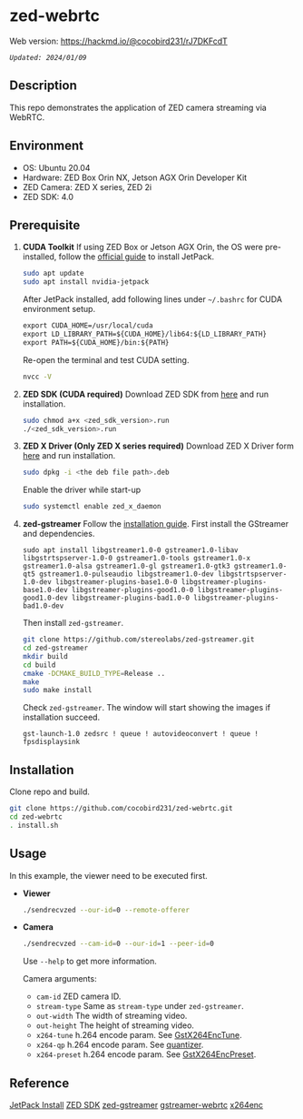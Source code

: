 # zed-webrtc

Web version: https://hackmd.io/@cocobird231/rJ7DKFcdT

*`Updated: 2024/01/09`*

## Description
This repo demonstrates the application of ZED camera streaming via WebRTC.

## Environment
- OS: Ubuntu 20.04
- Hardware: ZED Box Orin NX, Jetson AGX Orin Developer Kit
- ZED Camera: ZED X series, ZED 2i
- ZED SDK: 4.0

## Prerequisite
1. **CUDA Toolkit**
    If using ZED Box or Jetson AGX Orin, the OS were pre-installed, follow the [official guide](https://docs.nvidia.com/jetson/jetpack/install-jetpack/index.html) to install JetPack.
    ```bash
    sudo apt update
    sudo apt install nvidia-jetpack
    ```
    After JetPack installed, add following lines under `~/.bashrc` for CUDA environment setup.
    ```md
    export CUDA_HOME=/usr/local/cuda
    export LD_LIBRARY_PATH=${CUDA_HOME}/lib64:${LD_LIBRARY_PATH}
    export PATH=${CUDA_HOME}/bin:${PATH}
    ```
    Re-open the terminal and test CUDA setting.
    ```bash
    nvcc -V
    ```
2. **ZED SDK (CUDA required)**
    Download ZED SDK from [here](https://www.stereolabs.com/developers/release) and run installation.
    ```bash
    sudo chmod a+x <zed_sdk_version>.run
    ./<zed_sdk_version>.run
    ```
3. **ZED X Driver (Only ZED X series required)**
    Download ZED X Driver form [here](https://www.stereolabs.com/developers/release#drivers) and run installation.
    ```bash
    sudo dpkg -i <the deb file path>.deb
    ```
    Enable the driver while start-up
    ```bash
    sudo systemctl enable zed_x_daemon
    ```
4. **zed-gstreamer**
    Follow the [installation guide](https://github.com/stereolabs/zed-gstreamer?tab=readme-ov-file#linux-installation). First install the GStreamer and dependencies.
    ```bash!
    sudo apt install libgstreamer1.0-0 gstreamer1.0-libav libgstrtspserver-1.0-0 gstreamer1.0-tools gstreamer1.0-x gstreamer1.0-alsa gstreamer1.0-gl gstreamer1.0-gtk3 gstreamer1.0-qt5 gstreamer1.0-pulseaudio libgstreamer1.0-dev libgstrtspserver-1.0-dev libgstreamer-plugins-base1.0-0 libgstreamer-plugins-base1.0-dev libgstreamer-plugins-good1.0-0 libgstreamer-plugins-good1.0-dev libgstreamer-plugins-bad1.0-0 libgstreamer-plugins-bad1.0-dev
    ```
    Then install `zed-gstreamer`.
    ```bash
    git clone https://github.com/stereolabs/zed-gstreamer.git
    cd zed-gstreamer
    mkdir build
    cd build
    cmake -DCMAKE_BUILD_TYPE=Release ..
    make
    sudo make install
    ```
    Check `zed-gstreamer`. The window will start showing the images if installation succeed.
    ```
    gst-launch-1.0 zedsrc ! queue ! autovideoconvert ! queue ! fpsdisplaysink
    ```

## Installation
Clone repo and build.
```bash
git clone https://github.com/cocobird231/zed-webrtc.git
cd zed-webrtc
. install.sh
```

## Usage
In this example, the viewer need to be executed first.

- **Viewer**
    ```bash
    ./sendrecvzed --our-id=0 --remote-offerer
    ```

- **Camera**
    ```bash
    ./sendrecvzed --cam-id=0 --our-id=1 --peer-id=0
    ```
    Use `--help` to get more information.
    
    Camera arguments:
    - `cam-id`
        ZED camera ID.
    - `stream-type`
        Same as `stream-type` under `zed-gstreamer`.
    - `out-width`
        The width of streaming video.
    - `out-height`
        The height of streaming video.
    - `x264-tune`
        h.264 encode param. See [GstX264EncTune](https://gstreamer.freedesktop.org/documentation/x264/index.html#GstX264EncTune).
    - `x264-qp`
        h.264 encode param. See [quantizer](https://gstreamer.freedesktop.org/documentation/x264/index.html#x264enc:quantizer).
    - `x264-preset`
        h.264 encode param. See [GstX264EncPreset](https://gstreamer.freedesktop.org/documentation/x264/index.html#GstX264EncPreset).

## Reference
[JetPack Install](https://docs.nvidia.com/jetson/jetpack/install-jetpack/index.html)
[ZED SDK](https://www.stereolabs.com/developers/release)
[zed-gstreamer](https://github.com/stereolabs/zed-gstreamer)
[gstreamer-webrtc](https://github.com/GStreamer/gst-examples)
[x264enc](https://gstreamer.freedesktop.org/documentation/x264/index.html?gi-language=c)